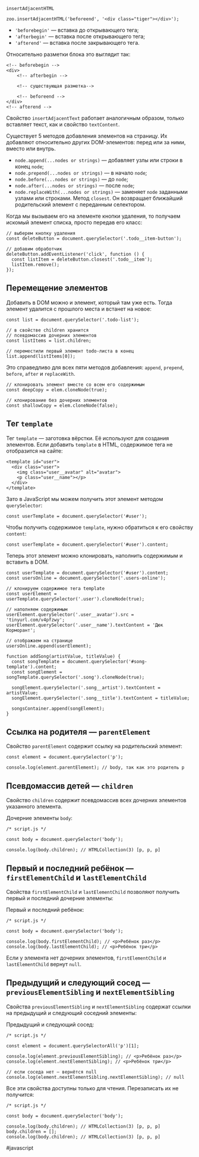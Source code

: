`insertAdjacentHTML`
```
zoo.insertAdjacentHTML('beforeend', '<div class="tiger"></div>'); 
```
-   `'beforebegin'` — вставка до открывающего тега;
-   `'afterbegin'` — вставка после открывающего тега;
-   `'afterend'` — вставка после закрывающего тега.

Относительно разметки блока это выглядит так:

```
<!-- beforebegin -->
<div>
    <!-- afterbegin -->
    
    <!-- существующая разметка-->
    
    <!-- beforeend -->
</div>
<!-- afterend --> 
```

Свойство `insertAdjacentText` работает аналогичным образом, только вставляет текст, как и свойство `textContent`.


Существует 5 методов добавления элементов на страницу. Их добавляют относительно других DOM-элементов: перед или за ними, вместо или внутрь.

-   `node.append(...nodes or strings)` — добавляет узлы или строки в конец `node`;
-   `node.prepend(...nodes or strings)` — в начало `node`;
-   `node.before(...nodes or strings)` — до `node`;
-   `node.after(...nodes or strings)` — после `node`;
-   `node.replaceWith(...nodes or strings)` — заменяет `node` заданными узлами или строками.
Метод `closest`. Он возвращает ближайший родительский элемент с переданным селектором.

Когда мы вызываем его на элементе кнопки удаления, то получаем искомый элемент списка, просто передав его класс:

```
// выберем кнопку удаления
const deleteButton = document.querySelector('.todo__item-button');

// добавим обработчик
deleteButton.addEventListener('click', function () {
  const listItem = deleteButton.closest('.todo__item');
  listItem.remove();
}); 
```

## Перемещение элементов

Добавить в DOM можно и элемент, который там уже есть. Тогда элемент удалится с прошлого места и встанет на новое:

```
const list = document.querySelector('.todo-list');

// в свойстве children хранится
// псевдомассив дочерних элементов
const listItems = list.children;

// переместили первый элемент todo-листа в конец
list.append(listItems[0]); 
```

Это справедливо для всех пяти методов добавления: `append`, `prepend`, `before`, `after` и `replaceWith`.

```
// клонировать элемент вместе со всем его содержимым
const deepCopy = elem.cloneNode(true);

// клонирование без дочерних элементов
const shallowCopy = elem.cloneNode(false); 
```

## Тег `template`

Тег `template` — заготовка вёрстки. Её используют для создания элементов. Если добавить `template` в HTML, содержимое тега не отобразится на сайте:

```
<template id="user">
  <div class="user">
    <img class="user__avatar" alt="avatar">
    <p class="user__name"></p>
  </div>
</template> 
```

Зато в JavaScript мы можем получить этот элемент методом `querySelector`:

```
const userTemplate = document.querySelector('#user'); 
```

Чтобы получить содержимое `template`, нужно обратиться к его свойству `content`:

```
const userTemplate = document.querySelector('#user').content; 
```

Теперь этот элемент можно клонировать, наполнить содержимым и вставить в DOM.

```
const userTemplate = document.querySelector('#user').content;
const usersOnline = document.querySelector('.users-online');

// клонируем содержимое тега template
const userElement = userTemplate.querySelector('.user').cloneNode(true);

// наполняем содержимым
userElement.querySelector('.user__avatar').src = 'tinyurl.com/v4pfzwy';
userElement.querySelector('.user__name').textContent = 'Дюк Корморант';

// отображаем на странице
usersOnline.append(userElement); 
```

```
function addSong(artistValue, titleValue) {
  const songTemplate = document.querySelector('#song-template').content;
  const songElement = songTemplate.querySelector('.song').cloneNode(true);

  songElement.querySelector('.song__artist').textContent = artistValue;
  songElement.querySelector('.song__title').textContent = titleValue;
  
  songsContainer.append(songElement);
}
```


## Ссылка на родителя — `parentElement`

Свойство `parentElement` содержит ссылку на родительский элемент:
```
const element = document.querySelector('p');

console.log(element.parentElement); // body, так как это родитель p 
```

## Псевдомассив детей — `children`

Свойство `children` содержит псевдомассив всех дочерних элементов указанного элемента.

Дочерние элементы `body`:

```
/* script.js */

const body = document.querySelector('body');

console.log(body.children); // HTMLCollection(3) [p, p, p] 
```

## Первый и последний ребёнок — `firstElementChild` и `lastElementChild`

Свойства `firstElementChild` и `lastElementChild` позволяют получить первый и последний дочерние элементы:

Первый и последний ребёнок:

```
/* script.js */

const body = document.querySelector('body');

console.log(body.firstElementChild); // <p>Ребёнок раз</p>
console.log(body.lastElementChild); // <p>Ребёнок три</p> 
```

Если у элемента нет дочерних элементов, `firstElementChild` и `lastElementChild` вернут `null`.

## Предыдущий и следующий сосед — `previousElementSibling` и `nextElementSibling`

Свойства `previousElementSibling` и `nextElementSibling` содержат ссылки на предыдущий и следующий соседний элементы:

Предыдущий и следующий сосед:

```
/* script.js */

const element = document.querySelectorAll('p')[1];

console.log(element.previousElementSibling); // <p>Ребёнок раз</p>
console.log(element.nextElementSibling); // <p>Ребёнок три</p>

// если соседа нет — вернётся null
console.log(element.nextElementSibling.nextElementSibling); // null 
```

Все эти свойства доступны только для чтения. Перезаписать их не получится:

```
/* script.js */

const body = document.querySelector('body');

console.log(body.children); // HTMLCollection(3) [p, p, p]
body.children = [];
console.log(body.children); // HTMLCollection(3) [p, p, p] 
```

#javascript